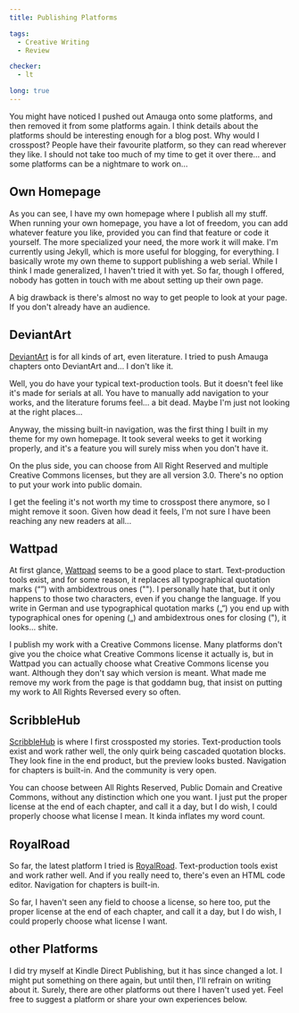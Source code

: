 ```yaml
---
title: Publishing Platforms

tags:
  - Creative Writing
  - Review

checker:
  - lt

long: true
---
```

You might have noticed I pushed out Amauga onto some platforms, and then removed it from some platforms again.
I think details about the platforms should be interesting enough for a blog post.
Why would I crosspost?
People have their favourite platform, so they can read wherever they like.
I should not take too much of my time to get it over there… and some platforms can be a nightmare to work on…

## Own Homepage

As you can see, I have my own homepage where I publish all my stuff.
When running your own homepage, you have a lot of freedom, you can add whatever feature you like, provided you can find that feature or code it yourself.
The more specialized your need, the more work it will make.
I'm currently using Jekyll, which is more useful for blogging, for everything.
I basically wrote my own theme to support publishing a web serial.
While I think I made generalized, I haven't tried it with yet.
So far, though I offered, nobody has gotten in touch with me about setting up their own page.

A big drawback is there's almost no way to get people to look at your page.
If you don't already have an audience.

## DeviantArt

[DeviantArt](https://deviantart.com) is for all kinds of art, even literature.
I tried to push Amauga chapters onto DeviantArt and… I don't like it.

Well, you do have your typical text-production tools.
But it doesn't feel like it's made for serials at all.
You have to manually add navigation to your works, and the literature forums feel… a bit dead.
Maybe I'm just not looking at the right places…

Anyway, the missing built-in navigation, was the first thing I built in my theme for my own homepage.
It took several weeks to get it working properly, and it's a feature you will surely miss when you don't have it.

On the plus side, you can choose from All Right Reserved and multiple Creative Commons licenses, but they are all version 3.0.
There's no option to put your work into public domain.

I get the feeling it's not worth my time to crosspost there anymore, so I might remove it soon.
Given how dead it feels, I'm not sure I have been reaching any new readers at all…

## Wattpad

At first glance, [Wattpad](https://www.wattpad.com) seems to be a good place to start.
Text-production tools exist, and for some reason, it replaces all typographical quotation marks (“”) with ambidextrous ones ("").
I personally hate that, but it only happens to those two characters, even if you change the language.
If you write in German and use typographical quotation marks („“) you end up with typographical ones for opening („) and ambidextrous ones for closing ("), it looks… shite.

I publish my work with a Creative Commons license.
Many platforms don't give you the choice what Creative Commons license it actually is, but in Wattpad you can actually choose what Creative Commons license you want.
Although they don't say which version is meant.
What made me remove my work from the page is that goddamn bug, that insist on putting my work to All Rights Reversed every so often.

## ScribbleHub

[ScribbleHub](https://www.scribblehub.com) is where I first crossposted my stories.
Text-production tools exist and work rather well, the only quirk being cascaded quotation blocks.
They look fine in the end product, but the preview looks busted.
Navigation for chapters is built-in.
And the community is very open.

You can choose between All Rights Reserved, Public Domain and Creative Commons, without any distinction which one you want.
I just put the proper license at the end of each chapter, and call it a day, but I do wish, I could properly choose what license I mean.
It kinda inflates my word count.

## RoyalRoad

So far, the latest platform I tried is [RoyalRoad](https://royalroad.com).
Text-production tools exist and work rather well.
And if you really need to, there's even an HTML code editor.
Navigation for chapters is built-in.

So far, I haven't seen any field to choose a license, so here too, put the proper license at the end of each chapter, and call it a day, but I do wish, I could properly choose what license I want.

## other Platforms

I did try myself at Kindle Direct Publishing, but it has since changed a lot.
I might put something on there again, but until then, I'll refrain on writing about it.
Surely, there are other platforms out there I haven't used yet.
Feel free to suggest a platform or share your own experiences below.
